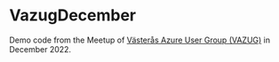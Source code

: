 # VazugDecember

Demo code from the Meetup of [Västerås Azure User Group (VAZUG)](https://vazug.cloud/) in December 2022.
